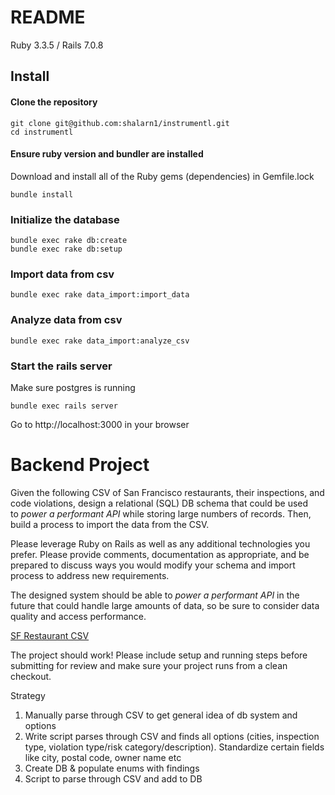 # README

Ruby 3.3.5 / Rails 7.0.8

## Install

#### Clone the repository
```shell
git clone git@github.com:shalarn1/instrumentl.git
cd instrumentl
```

#### Ensure ruby version and bundler are installed
Download and install all of the Ruby gems (dependencies) in Gemfile.lock
```shell
bundle install
```

### Initialize the database
```shell
bundle exec rake db:create
bundle exec rake db:setup
```

### Import data from csv
```shell
bundle exec rake data_import:import_data
```
### Analyze data from csv
```shell
bundle exec rake data_import:analyze_csv
```

### Start the rails server
Make sure postgres is running
```shell
bundle exec rails server
```

Go to http://localhost:3000 in your browser

# Backend Project

Given the following CSV of San Francisco restaurants, their inspections, and code violations, design a relational (SQL) DB schema that could be used to *power a performant API* while storing large numbers of records. Then, build a process to import the data from the CSV.

Please leverage Ruby on Rails as well as any additional technologies you prefer. Please provide comments, documentation as appropriate, and be prepared to discuss ways you would modify your schema and import process to address new requirements.

The designed system should be able to *power a performant API* in the future that could handle large amounts of data, so be sure to consider data quality and access performance.

[SF Restaurant CSV](https://drive.google.com/file/d/1Hc-jbBUTeYiur4mFLzff-tupCpT5lm82/view?usp=sharing)

The project should work! Please include setup and running steps before submitting for review and make sure your project runs from a clean checkout.

Strategy
1. Manually parse through CSV to get general idea of db system and options
2. Write script parses through CSV and finds all options (cities, inspection type, violation type/risk category/description). Standardize certain fields like city, postal code, owner name etc
3. Create DB & populate enums with findings
4. Script to parse through CSV and add to DB

